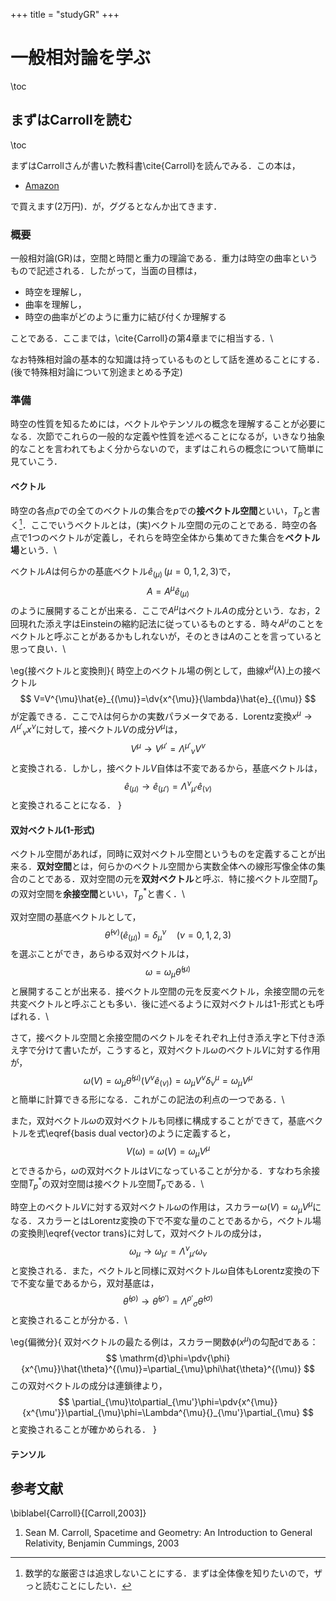 +++
title = "studyGR"
+++

# 一般相対論を学ぶ

\toc

## まずはCarrollを読む

\toc

まずはCarrollさんが書いた教科書\cite{Carroll}を読んでみる．この本は，

* [Amazon](https://www.amazon.co.jp/Spacetime-Geometry-Introduction-General-Relativity/dp/0805387323)

で買えます(2万円)．が，ググるとなんか出てきます．

### 概要

一般相対論(GR)は，空間と時間と重力の理論である．重力は時空の曲率というもので記述される．したがって，当面の目標は，

* 時空を理解し，
* 曲率を理解し，
* 時空の曲率がどのように重力に結び付くか理解する

ことである．ここまでは，\cite{Carroll}の第4章までに相当する．\\

なお特殊相対論の基本的な知識は持っているものとして話を進めることにする．(後で特殊相対論について別途まとめる予定)

### 準備

時空の性質を知るためには，ベクトルやテンソルの概念を理解することが必要になる．次節でこれらの一般的な定義や性質を述べることになるが，いきなり抽象的なことを言われてもよく分からないので，まずはこれらの概念について簡単に見ていこう．

#### ベクトル

時空の各点$p$での全てのベクトルの集合を$p$での**接ベクトル空間**といい，$T_p$と書く[^1]．ここでいうベクトルとは，(実)ベクトル空間の元のことである．時空の各点で1つのベクトルが定義し，それらを時空全体から集めてきた集合を**ベクトル場**という．\\

ベクトル$A$は何らかの基底ベクトル$\hat{e}_{(\mu)}\,(\mu=0,1,2,3)$で，
$$ 
A=A^{\mu}\hat{e}_{(\mu)}
$$
のように展開することが出来る．ここで$A^{\mu}$はベクトル$A$の成分という．なお，2回現れた添え字はEinsteinの縮約記法に従っているものとする．時々$A^{\mu}$のことをベクトルと呼ぶことがあるかもしれないが，そのときは$A$のことを言っていると思って良い．\\

\eg{接ベクトルと変換則}{
  時空上のベクトル場の例として，曲線$x^{\mu}(\lambda)$上の接ベクトル
  $$
  V=V^{\mu}\hat{e}_{(\mu)}=\dv{x^{\mu}}{\lambda}\hat{e}_{(\mu)}
  $$
  が定義できる．ここで$\lambda$は何らかの実数パラメータである．Lorentz変換$x^{\mu}\to\Lambda^{\mu'}{}_{\nu}x^{\nu}$に対して，接ベクトル$V$の成分$V^{\mu}$は，
  $$\label{vector trans}
  V^{\mu}\to V^{\mu'}=\Lambda^{\mu'}{}_{\nu}V^{\nu}
  $$
  と変換される．しかし，接ベクトル$V$自体は不変であるから，基底ベクトルは，
  $$
  \hat{e}_{(\mu)}\to\hat{e}_{(\mu')}=\Lambda^{\nu}{}_{\mu'}\hat{e}_{(\nu)}
  $$
  と変換されることになる．
}

[^1]: 数学的な厳密さは追求しないことにする．まずは全体像を知りたいので，ザっと読むことにしたい．

#### 双対ベクトル(1-形式)

ベクトル空間があれば，同時に双対ベクトル空間というものを定義することが出来る．**双対空間**とは，何らかのベクトル空間から実数全体への線形写像全体の集合のことである．双対空間の元を**双対ベクトル**と呼ぶ．特に接ベクトル空間$T_p$の双対空間を**余接空間**といい，$T_p^*$と書く．\\

双対空間の基底ベクトルとして，
$$\label{basis dual vector}
\hat{\theta}^{(\nu)}(\hat{e}_{(\mu)})=\delta_{\mu}^{\nu}\quad (\nu=0,1,2,3)
$$
を選ぶことができ，あらゆる双対ベクトルは，
$$
\omega=\omega_{\mu}\hat{\theta}^{(\mu)}
$$
と展開することが出来る．接ベクトル空間の元を反変ベクトル，余接空間の元を共変ベクトルと呼ぶことも多い．後に述べるように双対ベクトルは1-形式とも呼ばれる．\\

さて，接ベクトル空間と余接空間のベクトルをそれぞれ上付き添え字と下付き添え字で分けて書いたが，こうすると，双対ベクトル$\omega$のベクトル$V$に対する作用が，
$$
\omega(V)=\omega_{\mu}\hat{\theta}^{(\mu)}(V^{\nu}\hat{e}_{(\nu)})=\omega_{\mu}V^{\nu}\delta_{\nu}^{\mu}=\omega_{\mu}V^{\mu}
$$
と簡単に計算できる形になる．これがこの記法の利点の一つである．\\

また，双対ベクトル$\omega$の双対ベクトルも同様に構成することができて，基底ベクトルを式\eqref{basis dual vector}のように定義すると，
$$
V(\omega)=\omega(V)=\omega_{\mu}V^{\mu}
$$
とできるから，$\omega$の双対ベクトルは$V$になっていることが分かる．すなわち余接空間$T_p^*$の双対空間は接ベクトル空間$T_p$である．\\

時空上のベクトル$V$に対する双対ベクトル$\omega$の作用は，スカラー$\omega(V)=\omega_{\mu}V^{\mu}$になる．スカラーとはLorentz変換の下で不変な量のことであるから，ベクトル場の変換則\eqref{vector trans}に対して，双対ベクトルの成分は，
$$
\omega_{\mu}\to\omega_{\mu'}=\Lambda^{\nu}{}_{\mu'}\omega_{\nu}
$$
と変換される．また，ベクトルと同様に双対ベクトル$\omega$自体もLorentz変換の下で不変な量であるから，双対基底は，
$$
\hat{\theta}^{(\rho)}\to\hat{\theta}^{(\rho')}=\Lambda^{\rho'}{}_{\sigma}\hat{\theta}^{(\sigma)}
$$
と変換されることが分かる．\\

\eg{偏微分}{
  双対ベクトルの最たる例は，スカラー関数$\phi(x^{\mu})$の勾配$\mathrm{d}$である：
  $$
  \mathrm{d}\phi=\pdv{\phi}{x^{\mu}}\hat{\theta}^{(\mu)}=\partial_{\mu}\phi\hat{\theta}^{(\mu)}
  $$
  この双対ベクトルの成分は連鎖律より，
  $$
  \partial_{\mu}\to\partial_{\mu'}\phi=\pdv{x^{\mu}}{x^{\mu'}}\partial_{\mu}\phi=\Lambda^{\mu}{}_{\mu'}\partial_{\mu}
  $$
  と変換されることが確かめられる．
}

#### テンソル











## 参考文献

\biblabel{Carroll}{[Carroll,2003]}
1. Sean M. Carroll, Spacetime and Geometry: An Introduction to General Relativity, Benjamin Cummings, 2003
